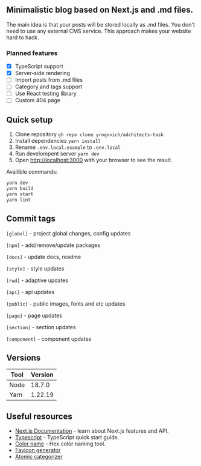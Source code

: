 ## Minimalistic blog based on Next.js and .md files.

The main idea is that your posts will be stored locally as .md files. You don't need to use any external CMS service. This approach makes your website hard to hack. 

### Planned features
- [x] TypeScript support
- [x] Server-side rendering
- [ ] Import posts from .md files
- [ ] Category and tags support
- [ ] Use React testing library
- [ ] Custom 404 page

## Quick setup
1. Clone repository `gh repo clone yrogovich/adchitects-task`
2. Install dependencies `yarn install`
3. Rename `.env.local.example` to `.env.local`
4. Run develompent server `yarn dev`
5. Open [http://localhost:3000](http://localhost:3000) with your browser to see the result.
   
Availible commands:
```bash
yarn dev
yarn build
yarn start
yarn lint
```

## Commit tags
`[global]` - project global changes, config updates

`[npm]` - add/remove/update packages

`[docs]` - update docs, readme

`[style]` - style updates

`[rwd]` - adaptive updates

`[api]` - api updates

`[public]` - public images, fonts and etc updates

`[page]` - page updates

`[section]` - section updates

`[component]` - component updates

## Versions
| Tool | Version |
|------|---------|
| Node | 18.7.0  |
| Yarn | 1.22.19 |

## Useful resources

- [Next.js Documentation](https://nextjs.org/docs) - learn about Next.js features and API.
- [Typescript](https://www.typescriptlang.org/docs/handbook/typescript-in-5-minutes.html) - TypeScript quick start guide.
- [Color name](https://www.color-blindness.com/color-name-hue/) - Hex color naming tool.
- [Favicon generator](https://realfavicongenerator.net/)
- [Atomic categorizer](https://dan503.github.io/Atomic-Categorizer/)
